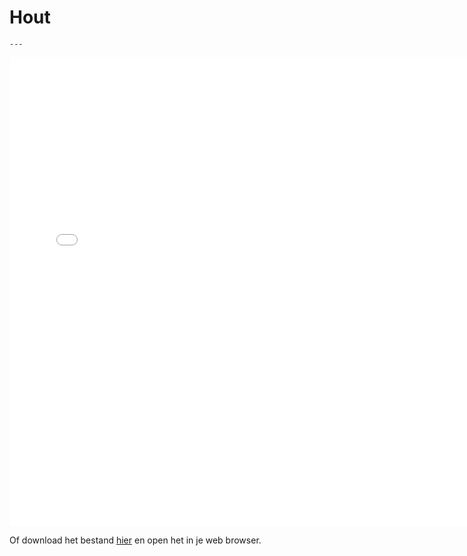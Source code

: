 # Hout

```{figure} Images/hout1.jpg
---
```


<div style="text-align: center;">
    <iframe src="../../_static/Octatube_Timber.html" width="750" height="750" frameborder="0"></iframe>
</div>

Of download het bestand [hier](../../_static/Octatube_Timber.html) en open het in je web browser.
